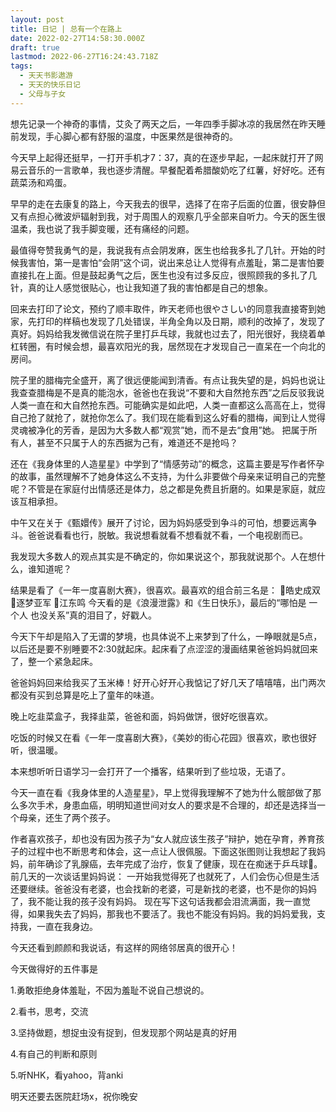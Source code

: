 ```yaml
---
layout: post
title: 日记 | 总有一个在路上
date: 2022-02-27T14:58:30.000Z
draft: true
lastmod: 2022-06-27T16:24:43.718Z
tags:
  - 天天书影遨游
  - 天天的快乐日记
  - 父母与子女
---
```

想先记录一个神奇的事情，艾灸了两天之后，一年四季手脚冰凉的我居然在昨天睡前发现，手心脚心都有舒服的温度，中医果然是很神奇的。

今天早上起得还挺早，一打开手机才7：37，真的在逐步早起，一起床就打开了网易云音乐的一言歌单，我也逐步清醒。早餐配着希腊酸奶吃了红薯，好好吃。还有蔬菜汤和鸡蛋。

早早的走在去康复的路上，今天我去的很早，选择了在帘子后面的位置，很安静但又有点担心微波炉辐射到我，对于周围人的观察几乎全部来自听力。今天的医生很温柔，我也说了我手脚变暖，还有痛经的问题。

最值得夸赞我勇气的是，我说我有点会阴发麻，医生也给我多扎了几针。开始的时候我害怕，第一是害怕“会阴”这个词，说出来总让人觉得有点羞耻，第二是害怕要直接扎在上面。但是鼓起勇气之后，医生也没有过多反应，很照顾我的多扎了几针，真的让人感觉很贴心，也让我知道了我的害怕都是自己的想象。

回来去打印了论文，预约了顺丰取件，昨天老师也很やさしい的同意我直接寄到她家，先打印的样稿也发现了几处错误，半角全角以及日期，顺利的改掉了，发现了真好。妈妈给我发微信说在院子里打乒乓球，我就也过去了，阳光很好，我绕着单杠转圈，有时候会想，最喜欢阳光的我，居然现在才发现自己一直呆在一个向北的房间。

院子里的腊梅完全盛开，离了很远便能闻到清香。有点让我失望的是，妈妈也说让我查查腊梅是不是真的能泡水，爸爸也在我说“不要和大自然抢东西”之后反驳我说人类一直在和大自然抢东西。可能确实是如此吧，人类一直都这么高高在上，觉得自己抢了就抢了，就抢你怎么了。我们现在能看到这么好看的腊梅，闻到让人觉得灵魂被净化的芳香，是因为大多数人都“观赏”她，而不是去“食用”她。
把属于所有人，甚至不只属于人的东西据为己有，难道还不是抢吗？

还在《我身体里的人造星星》中学到了“情感劳动”的概念，这篇主要是写作者怀孕的故事，虽然理解不了她身体这么不支持，为什么非要做个母亲来证明自己的完整呢？不管是在家庭付出情感还是体力，总之都是免费且折磨的。如果是家庭，就应该互相承担。

中午又在关于《甄嬛传》展开了讨论，因为妈妈感受到争斗的可怕，想要远离争斗。爸爸说看看也行，脱敏。我说想看就看不想看就不看，一个电视剧而已。

我发现大多数人的观点其实是不确定的，你如果说这个，那我就说那个。人在想什么，谁知道呢？

结果是看了《一年一度喜剧大赛》，很喜欢。最喜欢的组合前三名是：
🥇皓史成双
🥈逐梦亚军
🥉江东鸣
今天看的是《浪漫泄露》和《生日快乐》，最后的“哪怕是 一个人 也没关系”真的泪目了，好戳人。

今天下午却是陷入了无谓的梦境，也具体说不上来梦到了什么，一睁眼就是5点，以后还是要不别睡要不2:30就起床。起床看了点涩涩的漫画结果爸爸妈妈就回来了，整一个紧急起床。

爸爸妈妈回来给我买了玉米棒！好开心好开心我惦记了好几天了嘻嘻嘻，出门两次都没有买到总算是吃上了童年的味道。

晚上吃韭菜盒子，我择韭菜，爸爸和面，妈妈做饼，很好吃很喜欢。

吃饭的时候又在看《一年一度喜剧大赛》，《美妙的街心花园》很喜欢，歌也很好听，很温暖。

本来想听听日语学习一会打开了一个播客，结果听到了些垃圾，无语了。

今天一直在看《我身体里的人造星星》，早上觉得我理解不了她为什么髋部做了那么多次手术，身患血癌，明明知道世间对女人的要求是不合理的，却还是选择当一个母亲，还生了两个孩子。

作者喜欢孩子，却也没有因为孩子为“女人就应该生孩子”辩护，她在孕育，养育孩子的过程中也不断思考和体会，这一点让人很佩服。下面这张图则让我想起了我妈妈，前年确诊了乳腺癌，去年完成了治疗，恢复了健康，现在在痴迷于乒乓球🏓。前几天的一次谈话里妈妈说：
一开始我觉得死了也就死了，人们会伤心但是生活还要继续。爸爸没有老婆，也会找新的老婆，可是新找的老婆，也不是你的妈妈了，我不能让我的孩子没有妈妈。
现在写下这句话我都会泪流满面，我一直觉得，如果我失去了妈妈，那我也不要活了。我也不能没有妈妈。我的妈妈爱我，支持我，一直在我身边。

今天还看到颜颜和我说话，有这样的网络邻居真的很开心！


今天做得好的五件事是

1.勇敢拒绝身体羞耻，不因为羞耻不说自己想说的。

2.看书，思考，交流

3.坚持做题，想捉虫没有捉到，但发现那个网站是真的好用

4.有自己的判断和原则

5.听NHK，看yahoo，背anki

明天还要去医院赶场x，祝你晚安

